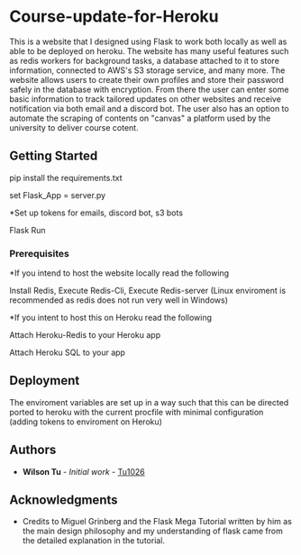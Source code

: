 # Course-update-for-Heroku

This is a website that I designed using Flask to work both locally as well as able to be deployed on heroku. The website has many useful features such as redis workers for background tasks, a database attached to it to store information, connected to AWS's S3 storage service, and many more.
The website allows users to create their own profiles and store their password safely in the database with encryption. From there the user can enter some basic information to track tailored updates on other websites and receive notification via both email and a discord bot. The user also has an option to automate the scraping of contents on "canvas" a platform used by the university to deliver course cotent.

## Getting Started

pip install the requirements.txt

set Flask_App = server.py

*Set up tokens for emails, discord bot, s3 bots

Flask Run

### Prerequisites

*If you intend to host the website locally read the following

Install Redis, Execute Redis-Cli, Execute Redis-server (Linux enviroment is recommended as redis does not run very well in Windows)

*If you intent to host this on Heroku read the following

Attach Heroku-Redis to your Heroku app

Attach Heroku SQL to your app


## Deployment

The enviroment variables are set up in a way such that this can be directed ported to heroku with the current procfile with minimal configuration (adding tokens to enviroment on Heroku)


## Authors

* **Wilson Tu** - *Initial work* - [Tu1026](https://github.com/Tu1026)

## Acknowledgments
* Credits to Miguel Grinberg and the Flask Mega Tutorial written by him as the main design philosophy and my understanding of flask came from the detailed explanation in the tutorial.  
